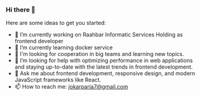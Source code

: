### Hi there 👋

Here are some ideas to get you started:

- 🔭 I’m currently working on Raahbar Informatic Services Holding as frontend developer
- 🌱 I’m currently learning docker service 
- 👯  I'm looking for cooperation in big teams and learning new topics.
- 🤔  I’m looking for help with optimizing performance in web applications and staying up-to-date with the latest trends in frontend development.
- 💬 Ask me about frontend development, responsive design, and modern JavaScript frameworks like React.
- 📫 How to reach me: jokarparia7@gmail.com
  

